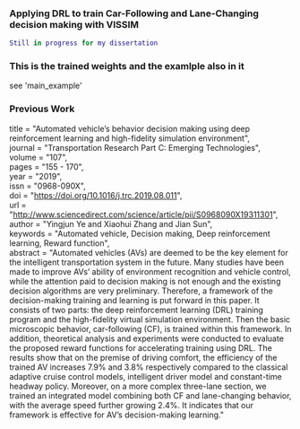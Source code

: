 ### Applying DRL to train Car-Following and Lane-Changing decision making with VISSIM 
```lua
Still in progress for my dissertation
```
### This is the trained weights and the examlple also in it

see 'main_example'

### Previous Work

title = "Automated vehicle’s behavior decision making using deep reinforcement learning and high-fidelity simulation environment",  
journal = "Transportation Research Part C: Emerging Technologies",  
volume = "107",  
pages = "155 - 170",  
year = "2019",  
issn = "0968-090X",  
doi = "https://doi.org/10.1016/j.trc.2019.08.011",  
url = "http://www.sciencedirect.com/science/article/pii/S0968090X19311301",  
author = "Yingjun Ye and Xiaohui Zhang and Jian Sun",  
keywords = "Automated vehicle, Decision making, Deep reinforcement learning, Reward function",  
abstract = "Automated vehicles (AVs) are deemed to be the key element for the intelligent transportation system in the future. Many studies have been made to improve AVs’ ability of environment recognition and vehicle control, while the attention paid to decision making is not enough and the existing decision algorithms are very preliminary. Therefore, a framework of the decision-making training and learning is put forward in this paper. It consists of two parts: the deep reinforcement learning (DRL) training program and the high-fidelity virtual simulation environment. Then the basic microscopic behavior, car-following (CF), is trained within this framework. In addition, theoretical analysis and experiments were conducted to evaluate the proposed reward functions for accelerating training using DRL. The results show that on the premise of driving comfort, the efficiency of the trained AV increases 7.9% and 3.8% respectively compared to the classical adaptive cruise control models, intelligent driver model and constant-time headway policy. Moreover, on a more complex three-lane section, we trained an integrated model combining both CF and lane-changing behavior, with the average speed further growing 2.4%. It indicates that our framework is effective for AV’s decision-making learning."
